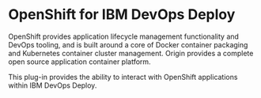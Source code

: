 
# OpenShift for IBM DevOps Deploy

OpenShift provides application lifecycle management functionality and DevOps tooling, and is built around a core of Docker container packaging and Kubernetes container cluster management. Origin provides a complete open source application container platform.

This plug-in provides the ability to interact with OpenShift applications within IBM DevOps Deploy.

